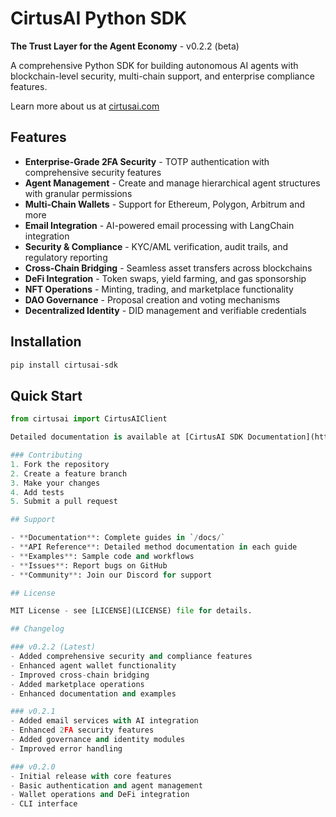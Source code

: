 # CirtusAI Python SDK

**The Trust Layer for the Agent Economy** - v0.2.2 (beta)

A comprehensive Python SDK for building autonomous AI agents with blockchain-level security, multi-chain support, and enterprise compliance features.

Learn more about us at [cirtusai.com](https://cirtusai.com)

## Features

- **Enterprise-Grade 2FA Security** - TOTP authentication with comprehensive security features
- **Agent Management** - Create and manage hierarchical agent structures with granular permissions
- **Multi-Chain Wallets** - Support for Ethereum, Polygon, Arbitrum and more
- **Email Integration** - AI-powered email processing with LangChain integration
- **Security & Compliance** - KYC/AML verification, audit trails, and regulatory reporting
- **Cross-Chain Bridging** - Seamless asset transfers across blockchains
- **DeFi Integration** - Token swaps, yield farming, and gas sponsorship
- **NFT Operations** - Minting, trading, and marketplace functionality
- **DAO Governance** - Proposal creation and voting mechanisms
- **Decentralized Identity** - DID management and verifiable credentials

## Installation

```bash
pip install cirtusai-sdk
```

## Quick Start

```python
from cirtusai import CirtusAIClient

Detailed documentation is available at [CirtusAI SDK Documentation](https://github.com/Cirtus-AI/cirtusai_sdk/wiki).

### Contributing
1. Fork the repository
2. Create a feature branch
3. Make your changes
4. Add tests
5. Submit a pull request

## Support

- **Documentation**: Complete guides in `/docs/`
- **API Reference**: Detailed method documentation in each guide
- **Examples**: Sample code and workflows
- **Issues**: Report bugs on GitHub
- **Community**: Join our Discord for support

## License

MIT License - see [LICENSE](LICENSE) file for details.

## Changelog

### v0.2.2 (Latest)
- Added comprehensive security and compliance features
- Enhanced agent wallet functionality
- Improved cross-chain bridging
- Added marketplace operations
- Enhanced documentation and examples

### v0.2.1
- Added email services with AI integration
- Enhanced 2FA security features
- Added governance and identity modules
- Improved error handling

### v0.2.0
- Initial release with core features
- Basic authentication and agent management
- Wallet operations and DeFi integration
- CLI interface
